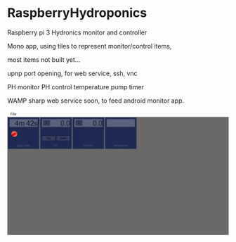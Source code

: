 # RaspberryHydroponics
Raspberry pi 3 Hydronics monitor and controller

Mono app, using tiles to represent monitor/control items,

most items not built yet...

upnp port opening, for web service, ssh, vnc 

PH monitor
PH control
temperature
pump timer

WAMP sharp web service soon, to feed android monitor app.

![ScreenShot](/screenshots/main.png)
